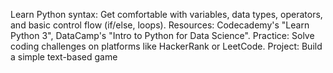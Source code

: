 Learn Python syntax: Get comfortable with variables, data types, operators, and basic control flow (if/else, loops). Resources: Codecademy's "Learn Python 3", DataCamp's "Intro to Python for Data Science".
    Practice: Solve coding challenges on platforms like HackerRank or LeetCode.
    Project: Build a simple text-based game 
